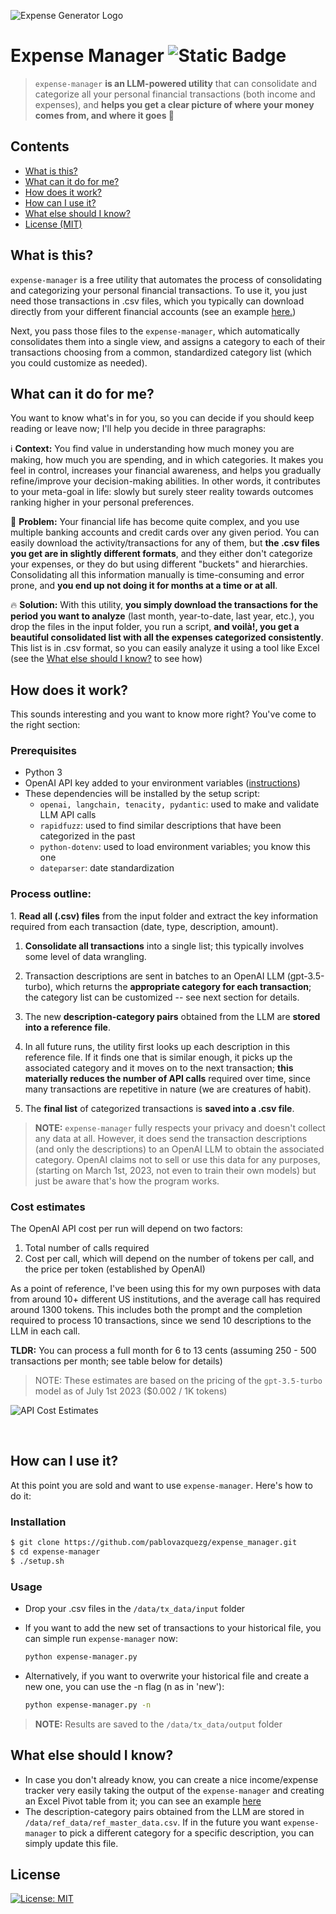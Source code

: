 ![Expense Generator Logo](https://github.com/pablovazquezg/expense_manager/blob/master/media/readmemd-header.png)

# Expense Manager ![Static Badge](https://img.shields.io/badge/Made_with_love_in-NYC-red)

> `expense-manager` **is an LLM-powered utility** that can consolidate and categorize all your personal financial transactions (both income and expenses), and **helps you get a clear picture of where your money comes from, and where it goes 💸**



## Contents

 * [What is this?](#what-is-this) 
 * [What can it do for me?](#what-can-it-do-for-me)
 * [How does it work?](#how-does-it-work)
 * [How can I use it?](#how-can-i-use-it)
 * [What else should I know?](#what-else-should-i-know)
 * [License (MIT)](#license)


## What is this?
`expense-manager` is a free utility that automates the process of consolidating and categorizing your personal financial transactions. To use it, you just need those transactions in .csv files, which you typically can download directly from your different financial accounts (see an example [here.](https://github.com/pablovazquezg/expense_manager/blob/master/media/account_activity_example.csv))

Next, you pass those files to the `expense-manager`, which automatically consolidates them into a single view, and assigns a category to each of their transactions choosing from a common, standardized category list (which you could customize as needed). 
## What can it do for me?
You want to know what's in for you, so you can decide if you should keep reading or leave now; I'll help you decide in three paragraphs:

ℹ️ **Context:** You find value in understanding how much money you are making, how much you are spending, and in which categories. It makes you feel in control, increases your financial awareness, and helps you gradually refine/improve your decision-making abilities. In other words, it contributes to your meta-goal in life: slowly but surely steer reality towards outcomes ranking higher in your personal preferences.

🚩 **Problem:** Your financial life has become quite complex, and you use multiple banking accounts and credit cards over any given period. You can easily download the activity/transactions for any of them, but **the .csv files you get are in slightly different formats**, and they either don't categorize your expenses, or they do but using different "buckets" and hierarchies. Consolidating all this information manually is time-consuming and error prone, and **you end up not doing it for months at a time or at all**.

🔥 **Solution:** With this utility, **you simply download the transactions for the period you want to analyze** (last month, year-to-date, last year, etc.), you drop the files in the input folder, you run a script, **and voilà!, you get a beautiful consolidated list with all the expenses categorized consistently**. This list is in .csv format, so you can easily analyze it using a tool like Excel (see the [What else should I know?](#what-else-should-i-know) to see how)

## How does it work?

This sounds interesting and you want to know more right? You've come to the right section:
### Prerequisites
+ Python 3
+ OpenAI API key added to your environment variables ([instructions](https://www.immersivelimit.com/tutorials/adding-your-openai-api-key-to-system-environment-variables))
+ These dependencies will be installed by the setup script:
    - `openai, langchain, tenacity, pydantic`: used to make and validate LLM API calls
    - `rapidfuzz`: used to find similar descriptions that have been categorized in the past
    - `python-dotenv`: used to load environment variables; you know this one
    - `dateparser`: date standardization

### Process outline:

1️. **Read all (.csv) files** from the input folder and extract the key information required from each transaction (date, type, description, amount).

1. **Consolidate all transactions** into a single list; this typically involves some level of data wrangling.

1. Transaction descriptions are sent in batches to an OpenAI LLM (gpt-3.5-turbo), which returns the **appropriate category for each transaction**; the category list can be customized -- see next section for details.

1. The new **description-category pairs** obtained from the LLM are **stored into a reference file**.

1. In all future runs, the utility first looks up each description in this reference file. If it finds one that is similar enough, it picks up the associated category and it moves on to the next transaction; **this materially reduces the number of API calls** required over time, since many transactions are repetitive in nature (we are creatures of habit).

1. The **final list** of categorized transactions is **saved into a .csv file**.  


> **NOTE:**
> `expense-manager` fully respects your privacy and doesn't collect any data at all. However, it does send the transaction descriptions (and only the descriptions) to an OpenAI LLM to obtain the associated category. OpenAI claims not to sell or use this data for any purposes, (starting on March 1st, 2023, not even to train their own models) but just be aware that's how the program works.

### Cost estimates
The OpenAI API cost per run will depend on two factors:
1. Total number of calls required
1. Cost per call, which will depend on the number of tokens per call, and the price per token (established by OpenAI)

As a point of reference, I've been using this for my own purposes with data from around 10+ different US institutions, and the average call has required around 1300 tokens. This includes both the prompt and the completion required to process 10 transactions, since we send 10 descriptions to the LLM in each call.

**TLDR:** You can process a full month for 6 to 13 cents (assuming 250 - 500 transactions per month; see table below for details)

> NOTE: These estimates are based on the pricing of the `gpt-3.5-turbo` model as of July 1st 2023 ($0.002 / 1K tokens)

![API Cost Estimates](https://github.com/pablovazquezg/expense_manager/blob/master/media/cost_estimates.png)

<br/>

## How can I use it?
At this point you are sold and want to use `expense-manager`. Here's how to do it:
### Installation

```bash
$ git clone https://github.com/pablovazquezg/expense_manager.git
$ cd expense-manager
$ ./setup.sh
```


### Usage

+ Drop your .csv files in the `/data/tx_data/input` folder

+ If you want to add the new set of transactions to your historical file, you can simple run `expense-manager` now:
    ```bash
    python expense-manager.py
    ```
+ Alternatively, if you want to overwrite your historical file and create a new one, you can use the -n flag (n as in 'new'): 
    ```bash
    python expense-manager.py -n
    ```
> **NOTE:**
> Results are saved to the `/data/tx_data/output` folder

## What else should I know?
- In case you don't already know, you can create a nice income/expense tracker very easily taking the output of the `expense-manager` and creating an Excel Pivot table from it; you can see an example [here](https://www.vertex42.com/blog/excel-tips/using-pivot-tables-to-analyze-income-and-expenses.html)
- The description-category pairs obtained from the LLM are stored in `/data/ref_data/ref_master_data.csv`. If in the future you want `expense-manager` to pick a different category for a specific description, you can simply update this file.

## License
[![License: MIT](https://img.shields.io/badge/License-MIT-yellow.svg)](https://opensource.org/licenses/MIT)